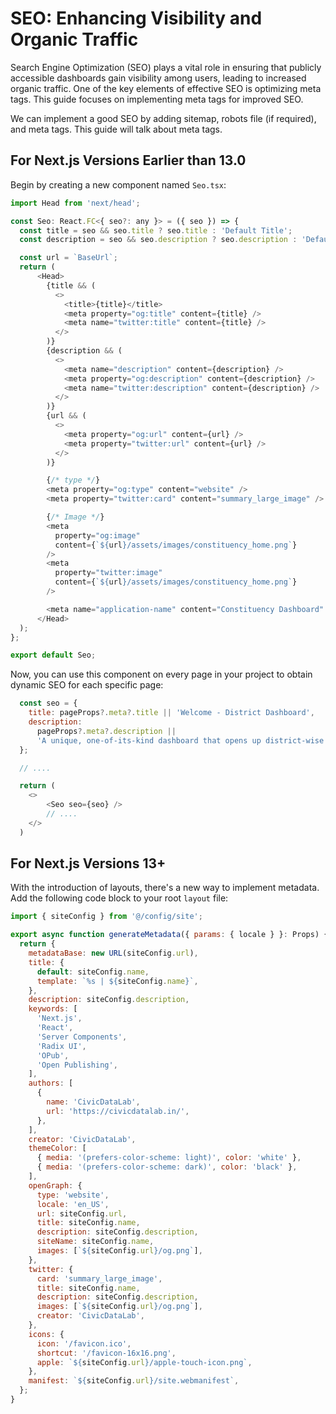# SEO: Enhancing Visibility and Organic Traffic

Search Engine Optimization (SEO) plays a vital role in ensuring that publicly accessible dashboards gain visibility among users, leading to increased organic traffic. One of the key elements of effective SEO is optimizing meta tags. This guide focuses on implementing meta tags for improved SEO.

We can implement a good SEO by adding sitemap, robots file (if required), and meta tags. This guide will talk about meta tags.

## For Next.js Versions Earlier than 13.0

Begin by creating a new component named `Seo.tsx`:

```js
import Head from 'next/head';

const Seo: React.FC<{ seo?: any }> = ({ seo }) => {
  const title = seo && seo.title ? seo.title : 'Default Title';
  const description = seo && seo.description ? seo.description : 'Default Description';

  const url = `BaseUrl`;
  return (
      <Head>
        {title && (
          <>
            <title>{title}</title>
            <meta property="og:title" content={title} />
            <meta name="twitter:title" content={title} />
          </>
        )}
        {description && (
          <>
            <meta name="description" content={description} />
            <meta property="og:description" content={description} />
            <meta name="twitter:description" content={description} />
          </>
        )}
        {url && (
          <>
            <meta property="og:url" content={url} />
            <meta property="twitter:url" content={url} />
          </>
        )}

        {/* type */}
        <meta property="og:type" content="website" />
        <meta property="twitter:card" content="summary_large_image" />

        {/* Image */}
        <meta
          property="og:image"
          content={`${url}/assets/images/constituency_home.png`}
        />
        <meta
          property="twitter:image"
          content={`${url}/assets/images/constituency_home.png`}
        />

        <meta name="application-name" content="Constituency Dashboard" />
      </Head>
  );
};

export default Seo;
```

Now, you can use this component on every page in your project to obtain dynamic SEO for each specific page:

```js
  const seo = {
    title: pageProps?.meta?.title || 'Welcome - District Dashboard',
    description:
      pageProps?.meta?.description ||
      'A unique, one-of-its-kind dashboard that opens up district-wise fiscal information for several centrally sponsored and central sector schemes.',
  };

  // ....

  return (
    <>
        <Seo seo={seo} />
        // ....
    </>
  )
```

## For Next.js Versions 13+

With the introduction of layouts, there's a new way to implement metadata. Add the following code block to your root `layout` file:

```js
import { siteConfig } from '@/config/site';

export async function generateMetadata({ params: { locale } }: Props) {
  return {
    metadataBase: new URL(siteConfig.url),
    title: {
      default: siteConfig.name,
      template: `%s | ${siteConfig.name}`,
    },
    description: siteConfig.description,
    keywords: [
      'Next.js',
      'React',
      'Server Components',
      'Radix UI',
      'OPub',
      'Open Publishing',
    ],
    authors: [
      {
        name: 'CivicDataLab',
        url: 'https://civicdatalab.in/',
      },
    ],
    creator: 'CivicDataLab',
    themeColor: [
      { media: '(prefers-color-scheme: light)', color: 'white' },
      { media: '(prefers-color-scheme: dark)', color: 'black' },
    ],
    openGraph: {
      type: 'website',
      locale: 'en_US',
      url: siteConfig.url,
      title: siteConfig.name,
      description: siteConfig.description,
      siteName: siteConfig.name,
      images: [`${siteConfig.url}/og.png`],
    },
    twitter: {
      card: 'summary_large_image',
      title: siteConfig.name,
      description: siteConfig.description,
      images: [`${siteConfig.url}/og.png`],
      creator: 'CivicDataLab',
    },
    icons: {
      icon: '/favicon.ico',
      shortcut: '/favicon-16x16.png',
      apple: `${siteConfig.url}/apple-touch-icon.png`,
    },
    manifest: `${siteConfig.url}/site.webmanifest`,
  };
}
```